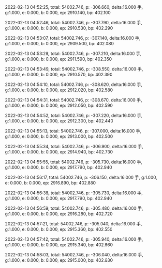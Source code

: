 2022-02-13 04:52:25, total: 54002.746, p: -306.660, delta:16.000 手, g:1.000, e: 0.000, b: 0.000, ep: 2910.140, bp: 402.100

2022-02-13 04:52:46, total: 54002.746, p: -307.790, delta:16.000 手, g:1.000, e: 0.000, b: 0.000, ep: 2910.530, bp: 402.290

2022-02-13 04:53:07, total: 54002.746, p: -307.140, delta:16.000 手, g:1.000, e: 0.000, b: 0.000, ep: 2909.500, bp: 402.080

2022-02-13 04:53:28, total: 54002.746, p: -307.210, delta:16.000 手, g:1.000, e: 0.000, b: 0.000, ep: 2911.590, bp: 402.350

2022-02-13 04:53:49, total: 54002.746, p: -308.550, delta:16.000 手, g:1.000, e: 0.000, b: 0.000, ep: 2910.570, bp: 402.390

2022-02-13 04:54:10, total: 54002.746, p: -308.620, delta:16.000 手, g:1.000, e: 0.000, b: 0.000, ep: 2912.020, bp: 402.580

2022-02-13 04:54:31, total: 54002.746, p: -308.670, delta:16.000 手, g:1.000, e: 0.000, b: 0.000, ep: 2912.050, bp: 402.590

2022-02-13 04:54:52, total: 54002.746, p: -307.220, delta:16.000 手, g:1.000, e: 0.000, b: 0.000, ep: 2912.300, bp: 402.440

2022-02-13 04:55:13, total: 54002.746, p: -307.000, delta:16.000 手, g:1.000, e: 0.000, b: 0.000, ep: 2913.000, bp: 402.500

2022-02-13 04:55:34, total: 54002.746, p: -306.900, delta:16.000 手, g:1.000, e: 0.000, b: 0.000, ep: 2914.940, bp: 402.730

2022-02-13 04:55:55, total: 54002.746, p: -305.730, delta:16.000 手, g:1.000, e: 0.000, b: 0.000, ep: 2917.790, bp: 402.940

2022-02-13 04:56:17, total: 54002.746, p: -306.150, delta:16.000 手, g:1.000, e: 0.000, b: 0.000, ep: 2916.890, bp: 402.880

2022-02-13 04:56:38, total: 54002.746, p: -305.730, delta:16.000 手, g:1.000, e: 0.000, b: 0.000, ep: 2917.790, bp: 402.940

2022-02-13 04:56:59, total: 54002.746, p: -305.480, delta:16.000 手, g:1.000, e: 0.000, b: 0.000, ep: 2916.280, bp: 402.720

2022-02-13 04:57:21, total: 54002.746, p: -305.040, delta:16.000 手, g:1.000, e: 0.000, b: 0.000, ep: 2915.360, bp: 402.550

2022-02-13 04:57:42, total: 54002.746, p: -305.940, delta:16.000 手, g:1.000, e: 0.000, b: 0.000, ep: 2915.340, bp: 402.660

2022-02-13 04:58:03, total: 54002.746, p: -306.040, delta:16.000 手, g:1.000, e: 0.000, b: 0.000, ep: 2915.000, bp: 402.630